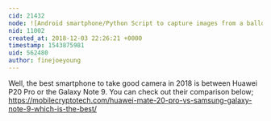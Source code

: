 ```yaml
---
cid: 21432
node: ![Android smartphone/Python Script to capture images from a balloon.](../notes/LummiGIS/07-31-2014/android-smartphone-python-script-to-capture-images-from-a-baloon)
nid: 11002
created_at: 2018-12-03 22:26:21 +0000
timestamp: 1543875981
uid: 562480
author: finejoeyoung
---
```


 Well, the best smartphone to take good camera in 2018 is between Huawei P20 Pro or the Galaxy Note 9. You can check out their comparison below; https://mobilecryptotech.com/huawei-mate-20-pro-vs-samsung-galaxy-note-9-which-is-the-best/